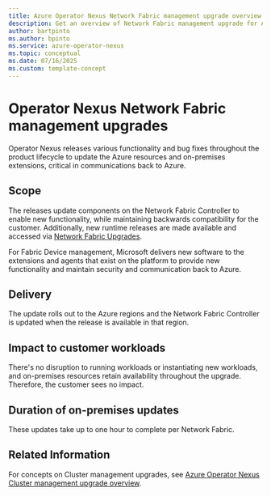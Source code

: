```yaml
---
title: Azure Operator Nexus Network Fabric management upgrade overview
description: Get an overview of Network Fabric management upgrade for Azure Operator Nexus.
author: bartpinto
ms.author: bpinto
ms.service: azure-operator-nexus
ms.topic: conceptual
ms.date: 07/16/2025
ms.custom: template-concept
---
```


# Operator Nexus Network Fabric management upgrades
Operator Nexus releases various functionality and bug fixes throughout the product lifecycle to update the Azure resources and on-premises extensions, critical in communications back to Azure. 

## Scope
The releases update components on the Network Fabric Controller to enable new functionality, while maintaining backwards compatibility for the customer. Additionally, new runtime releases are made available and accessed via [Network Fabric Upgrades](./howto-upgrade-nexus-fabric.md).

For Fabric Device management, Microsoft delivers new software to the extensions and agents that exist on the platform to provide new functionality and maintain security and communication back to Azure.

## Delivery
The update rolls out to the Azure regions and the Network Fabric Controller is updated when the release is available in that region.

## Impact to customer workloads
There's no disruption to running workloads or instantiating new workloads, and on-premises resources retain availability throughout the upgrade. Therefore, the customer sees no impact. 

## Duration of on-premises updates
These updates take up to one hour to complete per Network Fabric.

## Related Information
For concepts on Cluster management upgrades, see [Azure Operator Nexus Cluster management upgrade overview](./concepts-cluster-management-upgrade.md).
